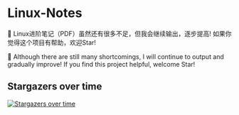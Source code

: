 # Linux-Notes

🚀 Linux进阶笔记（PDF）虽然还有很多不足，但我会继续输出，逐步提高!  如果你觉得这个项目有帮助，欢迎Star!     

🥳 Although there are still many shortcomings, I will continue to output and gradually improve!  If you find this project helpful, welcome Star!

## Stargazers over time
[![Stargazers over time](https://starchart.cc/JiuBanA1/Linux-Notes.svg?variant=adaptive)](https://starchart.cc/JiuBanA1/Linux-Notes)
